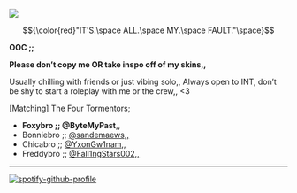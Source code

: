 ![](https://komarev.com/ghpvc/?username=ByteMyPast&&label=Pranks+committed&style=for-the-badge&color=5E1515#)

$${\color{red}"IT'S.\space ALL.\space MY.\space FAULT."\space}$$

**OOC ;;** 

**Please don’t copy me OR take inspo off of my skins,,**

Usually chilling with friends or just vibing solo,, Always open to INT, don’t be shy to start a roleplay with me or the crew,, <3


[Matching] The Four Tormentors;

- **Foxybro ;; @ByteMyPast**,, 
- Bonniebro ;; [@sandemaews,,](https://github.com/sandemaews)
- Chicabro ;; [@YxonGw1nam,,](https://github.com/YxonGw1nam)
- Freddybro ;; [@Fall1ngStars002,,](https://github.com/Fall1ngStars002)

---------------------------------------------------
   [![spotify-github-profile](https://spotify-github-profile.kittinanx.com/api/view?uid=31pjv4w3ywdm6phx2qhsdtpj6tbm&cover_image=true&theme=novatorem&show_offline=true&background_color=5E1515&interchange=true&bar_color=5E1515#&bar_color_cover=false)](https://spotify-github-profile.kittinanx.com/api/view?uid=31pjv4w3ywdm6phx2qhsdtpj6tbm&redirect=true)






